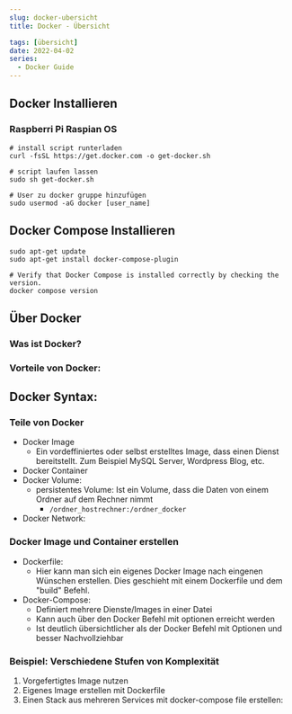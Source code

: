 ```yaml
---
slug: docker-ubersicht
title: Docker - Übersicht

tags: [übersicht]
date: 2022-04-02
series: 
  - Docker Guide
---
```

## Docker Installieren

### Raspberri Pi Raspian OS
```shell
# install script runterladen
curl -fsSL https://get.docker.com -o get-docker.sh

# script laufen lassen
sudo sh get-docker.sh

# User zu docker gruppe hinzufügen
sudo usermod -aG docker [user_name]
```

## Docker Compose Installieren

```shell
sudo apt-get update
sudo apt-get install docker-compose-plugin

# Verify that Docker Compose is installed correctly by checking the version.
docker compose version
```


## Über Docker

### Was ist Docker?

### Vorteile von Docker:

## Docker Syntax:

### Teile von Docker
- Docker Image
    - Ein vordeffiniertes oder selbst erstelltes Image, dass einen Dienst bereitstellt. Zum Beispiel MySQL Server, Wordpress Blog, etc.
- Docker Container
- Docker Volume:
    - persistentes Volume: Ist ein Volume, dass die Daten von einem Ordner auf dem Rechner nimmt
        - ```/ordner_hostrechner:/ordner_docker```
- Docker Network: 

### Docker Image und Container erstellen
- Dockerfile: 
    - Hier kann man sich ein eigenes Docker Image nach eingenen Wünschen erstellen. Dies geschieht mit einem Dockerfile und dem "build" Befehl.
- Docker-Compose:
    - Definiert mehrere Dienste/Images in einer Datei
    - Kann auch über den Docker Befehl mit optionen erreicht werden
    - Ist deutlich übersichtlicher als der Docker Befehl mit Optionen und besser Nachvollziehbar


### Beispiel: Verschiedene Stufen von Komplexität
1. Vorgefertigtes Image nutzen
2. Eigenes Image erstellen mit Dockerfile
3. Einen Stack aus mehreren Services mit docker-compose file erstellen:
